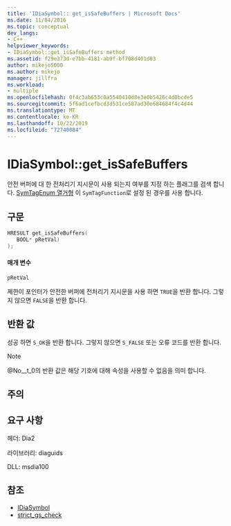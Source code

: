 ```yaml
---
title: 'IDiaSymbol:: get_isSafeBuffers | Microsoft Docs'
ms.date: 11/04/2016
ms.topic: conceptual
dev_langs:
- C++
helpviewer_keywords:
- IDiaSymbol::get_isSafeBuffers method
ms.assetid: f29e373d-e7bb-4181-ab9f-bf708d401d83
author: mikejo5000
ms.author: mikejo
manager: jillfra
ms.workload:
- multiple
ms.openlocfilehash: 0f4c3ab653c0a5540410d8e3e0b5426c4d0bcde5
ms.sourcegitcommit: 5f6ad1cefbcd3d531ce587ad30e684684f4c4d44
ms.translationtype: MT
ms.contentlocale: ko-KR
ms.lasthandoff: 10/22/2019
ms.locfileid: "72740084"
---
```

# <a name="idiasymbolget_issafebuffers"></a>IDiaSymbol::get_isSafeBuffers
안전 버퍼에 대 한 전처리기 지시문이 사용 되는지 여부를 지정 하는 플래그를 검색 합니다. [SymTagEnum 열거형](../../debugger/debug-interface-access/symtagenum.md) 이 `SymTagFunction`로 설정 된 경우를 사용 합니다.

## <a name="syntax"></a>구문

```C++
HRESULT get_isSafeBuffers( 
   BOOL* pRetVal)
);
```

#### <a name="parameters"></a>매개 변수
 `pRetVal`

제한이 포인터가 안전한 버퍼에 전처리기 지시문을 사용 하면 `TRUE`을 반환 합니다. 그렇지 않으면 `FALSE`을 반환 합니다.

## <a name="return-value"></a>반환 값
 성공 하면 `S_OK`을 반환 합니다. 그렇지 않으면 `S_FALSE` 또는 오류 코드를 반환 합니다.

> [!NOTE]
> @No__t_0의 반환 값은 해당 기호에 대해 속성을 사용할 수 없음을 의미 합니다.

## <a name="remarks"></a>주의

## <a name="requirements"></a>요구 사항
 헤더: Dia2

 라이브러리: diaguids

 DLL: msdia100

## <a name="see-also"></a>참조
- [IDiaSymbol](../../debugger/debug-interface-access/idiasymbol.md)
- [strict_gs_check](/cpp/preprocessor/strict-gs-check)